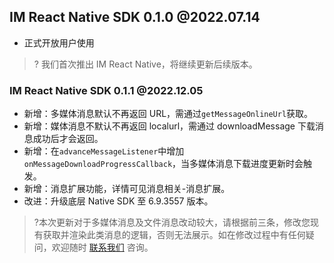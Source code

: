 ## IM React Native SDK 0.1.0 @2022.07.14
- 正式开放用户使用
>? 我们首次推出 IM React Native，将继续更新后续版本。

### IM React Native SDK 0.1.1 @2022.12.05

- 新增：多媒体消息默认不再返回 URL，需通过`getMessageOnlineUrl`获取。
- 新增：媒体消息不默认不再返回 localurl，需通过 downloadMessage 下载消息成功后才会返回。
- 新增：在`advanceMessageListener`中增加`onMessageDownloadProgressCallback`，当多媒体消息下载进度更新时会触发。
- 新增：消息扩展功能，详情可见消息相关-消息扩展。
- 改进：升级底层 Native SDK 至 6.9.3557 版本。

>?本次更新对于多媒体消息及文件消息改动较大，请根据前三条，修改您现有获取并渲染此类消息的逻辑，否则无法展示。如在修改过程中有任何疑问，欢迎随时 [联系我们](https://cloud.tencent.com/online-service?from=doc_269) 咨询。
